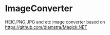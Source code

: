 # ImageConverter
HEIC,PNG,JPG and etc image converter based on https://github.com/dlemstra/Magick.NET

